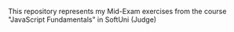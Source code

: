 This repository represents my Mid-Exam exercises from the course "JavaScript Fundamentals" in SoftUni (Judge)

